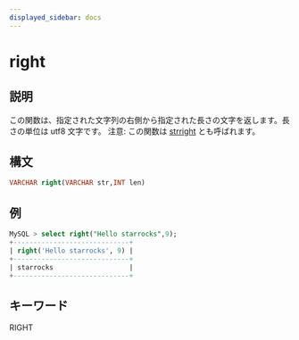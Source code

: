 ```yaml
---
displayed_sidebar: docs
---
```


# right

## 説明

この関数は、指定された文字列の右側から指定された長さの文字を返します。長さの単位は utf8 文字です。
注意: この関数は [strright](strright.md) とも呼ばれます。

## 構文

```SQL
VARCHAR right(VARCHAR str,INT len)
```

## 例

```SQL
MySQL > select right("Hello starrocks",9);
+-----------------------------+
| right('Hello starrocks', 9) |
+-----------------------------+
| starrocks                   |
+-----------------------------+
```

## キーワード

RIGHT